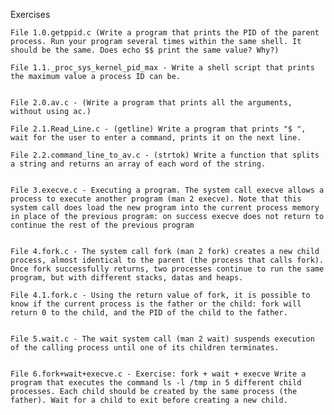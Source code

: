 Exercises

    File 1.0.getppid.c (Write a program that prints the PID of the parent process. Run your program several times within the same shell. It should be the same. Does echo $$ print the same value? Why?)

    File 1.1._proc_sys_kernel_pid_max - Write a shell script that prints the maximum value a process ID can be.


    File 2.0.av.c - (Write a program that prints all the arguments, without using ac.)

    File 2.1.Read_Line.c - (getline) Write a program that prints "$ ", wait for the user to enter a command, prints it on the next line.

    File 2.2.command_line_to_av.c - (strtok) Write a function that splits a string and returns an array of each word of the string.


    File 3.execve.c - Executing a program. The system call execve allows a process to execute another program (man 2 execve). Note that this system call does load the new program into the current process memory in place of the previous program: on success execve does not return to continue the rest of the previous program


    File 4.fork.c - The system call fork (man 2 fork) creates a new child process, almost identical to the parent (the process that calls fork). Once fork successfully returns, two processes continue to run the same program, but with different stacks, datas and heaps.

    File 4.1.fork.c - Using the return value of fork, it is possible to know if the current process is the father or the child: fork will return 0 to the child, and the PID of the child to the father.


    File 5.wait.c - The wait system call (man 2 wait) suspends execution of the calling process until one of its children terminates.


    File 6.fork+wait+execve.c - Exercise: fork + wait + execve Write a program that executes the command ls -l /tmp in 5 different child processes. Each child should be created by the same process (the father). Wait for a child to exit before creating a new child.
